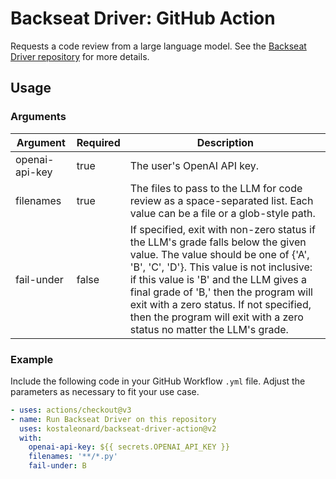 # Backseat Driver: GitHub Action

Requests a code review from a large language model.
See the [Backseat Driver repository](https://github.com/kostaleonard/backseat-driver)
for more details.

## Usage

### Arguments

| Argument       | Required | Description                                                                                                                                                                                                                                                                                                                                                                  |
|----------------|----------|------------------------------------------------------------------------------------------------------------------------------------------------------------------------------------------------------------------------------------------------------------------------------------------------------------------------------------------------------------------------------|
| openai-api-key | true     | The user's OpenAI API key.                                                                                                                                                                                                                                                                                                                                                   |
| filenames      | true     | The files to pass to the LLM for code review as a space-separated list. Each value can be a file or a glob-style path.                                                                                                                                                                                                                                                       |
| fail-under     | false    | If specified, exit with non-zero status if the LLM's grade falls below the given value. The value should be one of {'A', 'B', 'C', 'D'}. This value is not inclusive: if this value is 'B' and the LLM gives a final grade of 'B,' then the program will exit with a zero status. If not specified, then the program will exit with a zero status no matter the LLM's grade. |

### Example

Include the following code in your GitHub Workflow `.yml` file.
Adjust the parameters as necessary to fit your use case.

```yaml
- uses: actions/checkout@v3
- name: Run Backseat Driver on this repository
  uses: kostaleonard/backseat-driver-action@v2
  with:
    openai-api-key: ${{ secrets.OPENAI_API_KEY }}
    filenames: '**/*.py'
    fail-under: B
```
